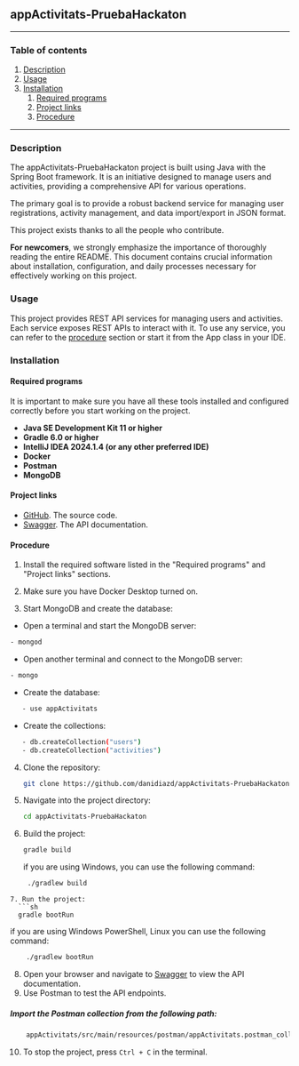 ## appActivitats-PruebaHackaton

<hr>

### Table of contents

1. [Description](#description)
2. [Usage](#usage)
3. [Installation](#installation)
    1. [Required programs](#required-programs)
    2. [Project links](#project-links)
    3. [Procedure](#procedure)

<hr>

### Description

The appActivitats-PruebaHackaton project is built using Java with the Spring Boot framework. It is an initiative designed to manage users and activities, providing a comprehensive API for various operations.

The primary goal is to provide a robust backend service for managing user registrations, activity management, and data import/export in JSON format.

This project exists thanks to all the people who contribute.

**For newcomers**, we strongly emphasize the importance of thoroughly reading the entire README. This document contains crucial information about installation, configuration, and daily processes necessary for effectively working on this project.

### Usage

This project provides REST API services for managing users and activities. Each service exposes REST APIs to interact with it. To use any service, you can refer to the [procedure](#procedure) section or start it from the App class in your IDE.

### Installation

#### Required programs

It is important to make sure you have all these tools installed and configured correctly before you start working on the project.

- **Java SE Development Kit 11 or higher**
- **Gradle 6.0 or higher**
- **IntelliJ IDEA 2024.1.4 (or any other preferred IDE)**
- **Docker**
- **Postman**
- **MongoDB**


#### Project links

- [GitHub](https://github.com/danidiazd/appActivitats-PruebaHackaton). The source code.
- [Swagger](http://localhost:8080/swagger-ui.html). The API documentation.

#### Procedure

1. Install the required software listed in the "Required programs" and "Project links" sections.

2. Make sure you have Docker Desktop turned on.

3. Start MongoDB and create the database:
 - Open a terminal and start the MongoDB server:
 ```sh
 - mongod
 ```

- Open another terminal and connect to the MongoDB server:
```sh
- mongo
```
 - Create the database:
 ```sh
    - use appActivitats
 ```  
- Create the collections:
 ```sh
    - db.createCollection("users")
    - db.createCollection("activities")
 ```


4. Clone the repository:
   ```sh
   git clone https://github.com/danidiazd/appActivitats-PruebaHackaton.git
    ```
5. Navigate into the project directory:
   ```sh
   cd appActivitats-PruebaHackaton
   ```
6. Build the project:
   ```sh
   gradle build
   ```
   if you are using Windows, you can use the following command:
   ```sh
    ./gradlew build
 ```
7. Run the project:
   ```sh
   gradle bootRun
   ```
if you are using Windows PowerShell, Linux you can use the following command:
```sh
    ./gradlew bootRun
 ```
   
8. Open your browser and navigate to [Swagger](http://localhost:8080/swagger-ui.html) to view the API documentation.
9. Use Postman to test the API endpoints.

##### Import the Postman collection from the following path:

```sh
    appActivitats/src/main/resources/postman/appActivitats.postman_collection.json
```
10. To stop the project, press `Ctrl + C` in the terminal.







